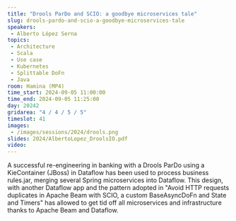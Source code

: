 ```yaml
---
title: "Drools ParDo and SCIO: a goodbye microservices tale"
slug: drools-pardo-and-scio-a-goodbye-microservices-tale
speakers:
 - Alberto López Serna
topics:
 - Architecture
 - Scala
 - Use case
 - Kubernetes
 - Splittable DoFn
 - Java
room: Hamina (MP4)
time_start: 2024-09-05 11:00:00
time_end: 2024-09-05 11:25:00
day: 20242
gridarea: "4 / 4 / 5 / 5"
timeslot: 41
images:
 - /images/sessions/2024/drools.png
slides: 2024/AlbertoLopez_DroolsIO.pdf
video: 
---
```


A successful re-engineering in banking with a Drools ParDo using a KieContainer (JBoss) in Dataflow has been used to process business rules.jar, merging several Spring microservices into Dataflow. This design, with another Dataflow app and the pattern adopted in "Avoid HTTP requests duplicates in Apache Beam with SCIO, a custom BaseAsyncDoFn and State and Timers" has allowed to get tid off all microservices and infrastructure thanks to Apache Beam and Dataflow.